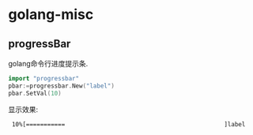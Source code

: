 golang-misc
===========

## progressBar
golang命令行进度提示条.
    
``` go
import "progressbar"
pbar:=progressbar.New("label")
pbar.SetVal(10)
```

显示效果:

` 10%[===========                                             ]label`
